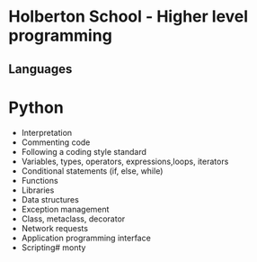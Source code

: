 # Holberton School - Higher level programming

## Languages

# Python
- Interpretation
- Commenting code
- Following a coding style standard
- Variables, types, operators, expressions,loops, iterators
- Conditional statements (if, else, while)
- Functions
- Libraries
- Data structures
- Exception management
- Class, metaclass, decorator
- Network requests
- Application programming interface
- Scripting# monty
